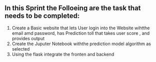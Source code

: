 
## In this Sprint the Folloeing are the task that needs to be completed:
1. Create a Basic website that lets User login into the Website wihtthe email amd password, has Prediction toll that takes user score , and provides output
2. Create the Juputer Notebook withthe prediction model algorithm as selected
3. Using the flask integrate the fronten and backend

